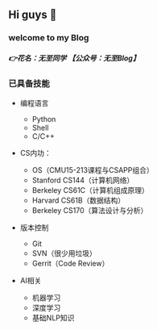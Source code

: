 
## Hi guys 👋
### welcome to my Blog

##### 👉花名：**无至同学** 【**公众号：无至Blog**】

### 已具备技能
- 编程语言
  - Python
  - Shell
  - C/C++

- CS内功：
  - OS（CMU15-213课程与CSAPP组合）
  - Stanford CS144（计算机网络）
  - Berkeley CS61C（计算机组成原理）
  - Harvard CS61B（数据结构）
  - Berkeley CS170（算法设计与分析）
- 版本控制
  - Git
  - SVN（很少用垃圾）
  - Gerrit（Code Review）
- AI相关
  - 机器学习
  - 深度学习
  - 基础NLP知识


